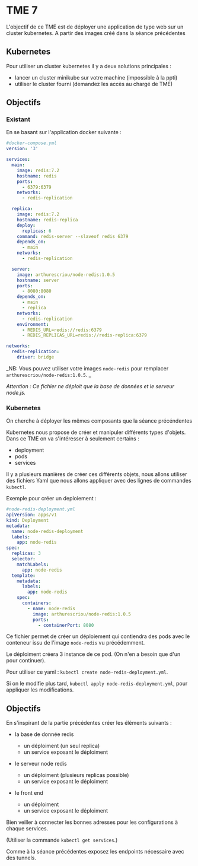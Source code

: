 # TME 7

L'objectif de ce TME est de déployer une application de type web sur un cluster kubernetes. A partir des images créé dans la séance précédentes

## Kubernetes

Pour utiliser un cluster kubernetes il y a deux solutions principales :

- lancer un cluster minikube sur votre machine (impossible à la ppti)
- utiliser le cluster fourni (demandez les accès au chargé de TME)

## Objectifs

### Existant

En se basant sur l'application docker suivante :

```yaml
#docker-compose.yml
version: '3'

services:
  main:
    image: redis:7.2
    hostname: redis
    ports:
      - 6379:6379
    networks:
      - redis-replication

  replica:
    image: redis:7.2
    hostname: redis-replica
    deploy:
      replicas: 6
    command: redis-server --slaveof redis 6379
    depends_on:
      - main
    networks:
      - redis-replication

  server:
    image: arthurescriou/node-redis:1.0.5
    hostname: server
    ports:
      - 8080:8080
    depends_on:
      - main
      - replica
    networks:
      - redis-replication
    environment:
      - REDIS_URL=redis://redis:6379
      - REDIS_REPLICAS_URL=redis://redis-replica:6379

networks:
  redis-replication:
    driver: bridge
```

_NB: Vous pouvez utiliser votre images `node-redis` pour remplacer `arthurescriou/node-redis:1.0.5`. _

_Attention : Ce fichier ne déploit que la base de données et le serveur node.js._

### Kubernetes

On cherche à déployer les mêmes composants que la séance précéndentes

Kubernetes nous propose de créer et manipuler différents types d'objets.
Dans ce TME on va s'intéresser à seulement certains :

- deployment
- pods
- services

Il y a plusieurs manières de créer ces différents objets, nous allons utiliser des fichiers Yaml que nous allons appliquer avec des lignes de commandes `kubectl`.

Exemple pour créer un deploiement :

```yaml
#node-redis-deployment.yml
apiVersion: apps/v1
kind: Deployment
metadata:
  name: node-redis-deployment
  labels:
    app: node-redis
spec:
  replicas: 3
  selector:
    matchLabels:
      app: node-redis
  template:
    metadata:
      labels:
        app: node-redis
    spec:
      containers:
        - name: node-redis
          image: arthurescriou/node-redis:1.0.5
          ports:
            - containerPort: 8080
```

Ce fichier permet de créer un déploiement qui contiendra des pods avec le conteneur issu de l'image `node-redis` vu précédemment.

Le déploiment créera 3 instance de ce pod. (On n'en a besoin que d'un pour continuer).

Pour utiliser ce yaml : `kubectl create node-redis-deployment.yml`.

Si on le modifie plus tard, `kubectl apply node-redis-deployment.yml`, pour appliquer les modifications.

## Objectifs

En s'inspirant de la partie précédentes créer les éléments suivants :

- la base de donnée redis

  - un déploiment (un seul replica)
  - un service exposant le déploiment

- le serveur node redis

  - un déploiment (plusieurs replicas possible)
  - un service exposant le déploiment

- le front end

  - un déploiment
  - un service exposant le déploiment

Bien veiller à connecter les bonnes adresses pour les configurations à chaque services.

(Utiliser la commande `kubectl get services`.)

Comme à la séance précédentes exposez les endpoints nécessaire avec des tunnels.
